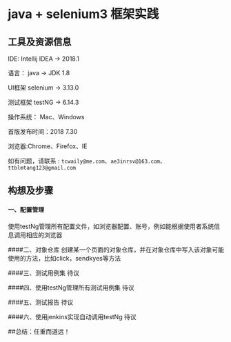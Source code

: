 # java + selenium3 框架实践

## 工具及资源信息
IDE: Intellij IDEA -> 2018.1

语言： java -> JDK 1.8

UI框架 selenium -> 3.13.0

测试框架 testNG -> 6.14.3

操作系统： Mac、Windows

首版发布时间：2018 7.30

浏览器:Chrome、Firefox、IE

如有问题，请联系 : `tcwaily@me.com`、`ae3inrsv@163.com`、`ttblmtang123@gmail.com`


## 构想及步骤
#### 一、配置管理
使用testNg管理所有配置文件，如浏览器配置、账号，例如能根据使用者系统信息调用相应的浏览器

####二、对象仓库
创建某一个页面的对象仓库，并在对象仓库中写入该对象可能使用的方法，比如click，sendkyes等方法

####三、测试用例集
待议

####四、使用testNg管理所有测试用例集
待议

####五、测试报告
待议

####六、使用jenkins实现自动调用testNg
待议

##总结：任重而道远！
